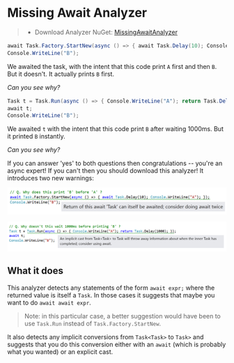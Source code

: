 ﻿Missing Await Analyzer
========================

> * Download Analyzer NuGet: [MissingAwaitAnalyzer](https://www.nuget.org/packages/MissingAwaitAnalyzer)

```cs
await Task.Factory.StartNew(async () => { await Task.Delay(10); Console.WriteLine("A"); });
Console.WriteLine("B");
```

We awaited the task, with the intent that this code print `A` first and then `B`. But it doesn't. It actually prints `B` first.

*Can you see why?*

```cs
Task t = Task.Run(async () => { Console.WriteLine("A"); return Task.Delay(1000); });
await t;
Console.WriteLine("B");
```

We awaited `t` with the intent that this code print `B` after waiting 1000ms. But it printed `B` instantly.

*Can you see why?*

If you can answer 'yes' to both questions then congratulations -- you're an async expert!
If you can't then you should download this analyzer! It introduces two new warnings:

![warn when the return type of an await statement is itself a Task](demo1.png)

![warn on implicit conversion from Task<Task> to Task](demo2.png)



## What it does

This analyzer detects any statements of the form `await expr;` where the returned
value is itself a `Task`. In those cases it suggests that maybe you want to do `await await expr`.

> Note: in this particular case, a better suggestion would have been to use `Task.Run` instead of `Task.Factory.StartNew`.

It also detects any implicit conversions from `Task<Task>` to `Task>`
and suggests that you do this conversion either with an `await` (which is probably what you wanted)
or an explicit cast.
